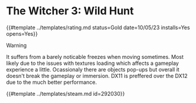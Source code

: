 # The Witcher 3: Wild Hunt

{{#template ../templates/rating.md status=Gold date=10/05/23 installs=Yes opens=Yes}} 

> [!WARNING]
> It suffers from a barely noticable freezes when moving sometimes. Most likely due to the issues with textures loading which affects a gameplay experience a little.
> Ocassionaly there are objects pop-ups but overall it doesn't break the gameplay or immersion.
> DX11 is preffered over the DX12 due to the much better performance.

{{#template ../templates/steam.md id=292030}}